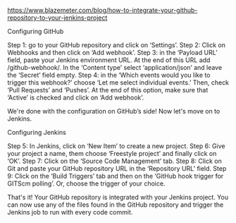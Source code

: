 https://www.blazemeter.com/blog/how-to-integrate-your-github-repository-to-your-jenkins-project

Configuring GitHub
 
Step 1: go to your GitHub repository and click on ‘Settings’.
Step 2: Click on Webhooks and then click on ‘Add webhook’.
Step 3: in the ‘Payload URL’ field, paste your Jenkins environment URL. At the end of this URL add /github-webhook/. In the ‘Content type’ select ‘application/json’ and leave the ‘Secret’ field empty.
Step 4: in the ‘Which events would you like to trigger this webhook?’ choose ‘Let me select individual events.’ Then, check ‘Pull Requests’ and ‘Pushes’. At the end of this option, make sure that ‘Active’ is checked and click on ‘Add webhook’.

We're done with the configuration on GitHub’s side! Now let's move on to Jenkins.

Configuring Jenkins
 
Step 5: In Jenkins, click on ‘New Item’ to create a new project.
Step 6: Give your project a name, them choose ‘Freestyle project’ and finally click on ‘OK’.
Step 7: Click on the ‘Source Code Management’ tab.
Step 8: Click on Git and paste your GitHub repository URL in the ‘Repository URL’ field.
Step 9: Click on the ‘Build Triggers’ tab and then on the ‘GitHub hook trigger for GITScm polling’. Or, choose the trigger of your choice.

That's it! Your GitHub repository is integrated with your Jenkins project. You can now use any of the files found in the GitHub repository and trigger the Jenkins job to run with every code commit.


